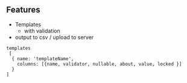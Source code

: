 ## Features
- Templates
  - with validation
- output to csv / upload to server

```
templates
 [
  { name: 'templateName',
    columns: [{name, validator, nullable, about, value, locked }]
  }
]
```

